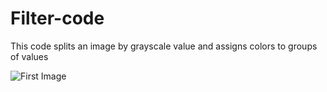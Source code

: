 # Filter-code
This code splits an image by grayscale value and assigns colors to groups of values 


![First Image](Images/image.jpeg)
